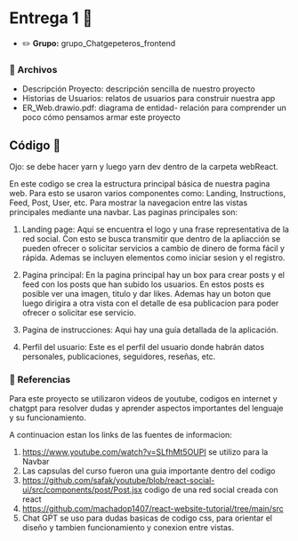 # Entrega 1 :construction:

* :pencil2: **Grupo:** grupo_Chatgepeteros_frontend

### :scroll: Archivos

* Descripción Proyecto: descripción sencilla de nuestro proyecto
* Historias de Usuarios: relatos de usuarios para construir nuestra app
* ER_Web.drawio.pdf: diagrama de entidad- relación para comprender un poco cómo pensamos armar este proyecto

## Código :symbols:

Ojo: se debe hacer yarn y luego yarn dev dentro de la carpeta webReact.<br>

En este codigo se crea la estructura principal básica de nuestra pagina web.
Para esto se usaron varios componentes como: Landing, Instructions, Feed, Post, User, etc. Para mostrar la navegacion entre las vistas principales mediante una navbar.
Las paginas principales son:

1. Landing page: Aqui se encuentra el logo y una frase representativa de la red social. Con esto se busca transmitir que dentro de la apliacción se pueden ofrecer o solicitar servicios a cambio de dinero de forma fácil y rápida. 
Ademas se incluyen elementos como iniciar sesion y el registro.

2. Pagina principal: En la pagina principal hay un box para crear posts y el feed con los posts que han subido los usuarios. En estos posts es posible ver una imagen, titulo y dar likes. Ademas hay un boton que luego dirigira a otra vista con el detalle de esa publicacion para poder ofrecer o solicitar ese servicio. 

3. Pagina de instrucciones: Aqui hay una guía detallada de la aplicación.

4. Perfil del usuario: Este es el perfil del usuario donde habrán datos personales, publicaciones, seguidores, reseñas, etc.

### :book: Referencias

Para este proyecto se utilizaron videos de youtube, codigos en internet y chatgpt para resolver dudas y aprender aspectos importantes del lenguaje y su funcionamiento. 

A continuacion estan los links de las fuentes de informacion:
1. https://www.youtube.com/watch?v=SLfhMt5OUPI se utilizo para la Navbar
2. Las capsulas del curso fueron una guia importante dentro del codigo
3. https://github.com/safak/youtube/blob/react-social-ui/src/components/post/Post.jsx codigo de una red social creada con react
4. https://github.com/machadop1407/react-website-tutorial/tree/main/src 
4. Chat GPT se uso para dudas basicas de codigo css, para orientar el diseño y tambien funcionamiento y conexion entre vistas. 
